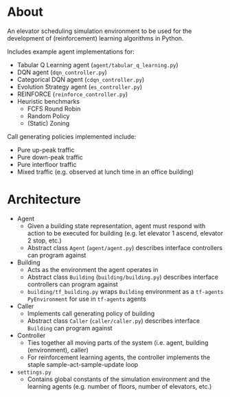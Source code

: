 # About

An elevator scheduling simulation environment to be used for the development of (reinforcement) learning algorithms in Python.

Includes example agent implementations for:
* Tabular Q Learning agent (`agent/tabular_q_learning.py`)
* DQN agent (`dqn_controller.py`)
* Categorical DQN agent (`cdqn_controller.py`)
* Evolution Strategy agent (`es_controller.py`)
* REINFORCE (`reinforce_controller.py`)
* Heuristic benchmarks
  * FCFS Round Robin
  * Random Policy
  * (Static) Zoning

Call generating policies implemented include:
* Pure up-peak traffic
* Pure down-peak traffic
* Pure interfloor traffic
* Mixed traffic (e.g. observed at lunch time in an office building)

# Architecture

* Agent
  * Given a building state representation, agent must respond with action to be executed for building (e.g. let elevator 1 ascend, elevator 2 stop, etc.)
  * Abstract class `Agent` (`agent/agent.py`) describes interface controllers can program against
* Building
  * Acts as the environment the agent operates in
  * Abstract class `Building` (`building/building.py`) describes interface controllers can program against
  * `building/tf_building.py` wraps `Building` environment as a `tf-agents PyEnvironment` for use in `tf-agents` agents
* Caller
  * Implements call generating policy of building
  * Abstract class `Caller` (`caller/caller.py`) describes interface `Building` can program against
* Controller
  * Ties together all moving parts of the system (i.e. agent, building (environment), caller)
  * For reinforcement learning agents, the controller implements the staple sample-act-sample-update loop
* `settings.py`
  * Contains global constants of the simulation environment and the learning agents (e.g. number of floors, number of elevators, etc.)